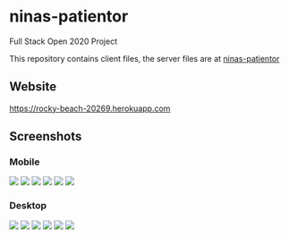 # ninas-patientor

Full Stack Open 2020 Project

This repository contains client files, the server files are at [ninas-patientor](https://github.com/NinaKWelch/ninas-patientor)

## Website

https://rocky-beach-20269.herokuapp.com

## Screenshots

### Mobile

![](https://res.cloudinary.com/ninaw/image/upload/c_scale,w_280/v1653459368/patientor_7_kjrbpt.png)
![](https://res.cloudinary.com/ninaw/image/upload/c_scale,w_280/v1653459362/patientor_12_sobw7u.png)
![](https://res.cloudinary.com/ninaw/image/upload//c_scale,w_280/v1653459367/patientor_8_z1zhdw.png)
![](https://res.cloudinary.com/ninaw/image/upload/c_scale,w_280/v1653459366/patientor_10_i34mz0.png)
![](https://res.cloudinary.com/ninaw/image/upload/c_scale,w_280/v1653459365/patientor_11_oc0ehg.png)
![](https://res.cloudinary.com/ninaw/image/upload/c_scale,w_280/v1653459368/patientor_9_rikchj.png)

### Desktop

![](https://res.cloudinary.com/ninaw/image/upload/c_scale,w_420/v1653458773/patientor_1_zyqq20.png)
![](https://res.cloudinary.com/ninaw/image/upload/c_scale,w_420/v1653458770/patientor_2_rkggzk.png)
![](https://res.cloudinary.com/ninaw/image/upload/c_scale,w_420/v1653458778/patientor_3_rls9us.png)
![](https://res.cloudinary.com/ninaw/image/upload/c_scale,w_420/v1653458778/patientor_4_syoiuz.png)
![](https://res.cloudinary.com/ninaw/image/upload/c_scale,w_420/v1653458772/patientor_5_xfdhy4.png)
![](https://res.cloudinary.com/ninaw/image/upload/c_scale,w_420/v1653459143/patientor_6_ktcr0y.png)
